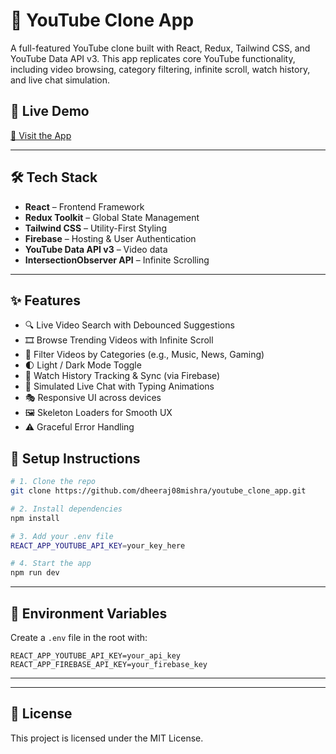 # 🎥 YouTube Clone App

A full-featured YouTube clone built with React, Redux, Tailwind CSS, and YouTube Data API v3. This app replicates core YouTube functionality, including video browsing, category filtering, infinite scroll, watch history, and live chat simulation.

## 🚀 Live Demo

[🔗 Visit the App](https://video-app-4c078.web.app/)

---

## 🛠️ Tech Stack

- **React** – Frontend Framework
- **Redux Toolkit** – Global State Management
- **Tailwind CSS** – Utility-First Styling
- **Firebase** – Hosting & User Authentication
- **YouTube Data API v3** – Video data
- **IntersectionObserver API** – Infinite Scrolling

---

## ✨ Features

- 🔍 Live Video Search with Debounced Suggestions
- 🎞️ Browse Trending Videos with Infinite Scroll
- 🎯 Filter Videos by Categories (e.g., Music, News, Gaming)
- 🌓 Light / Dark Mode Toggle
- 🧠 Watch History Tracking & Sync (via Firebase)
- 💬 Simulated Live Chat with Typing Animations
- 🎭 Responsive UI across devices
- 🖼️ Skeleton Loaders for Smooth UX
- ⚠️ Graceful Error Handling

## 🔧 Setup Instructions

```bash
# 1. Clone the repo
git clone https://github.com/dheeraj08mishra/youtube_clone_app.git

# 2. Install dependencies
npm install

# 3. Add your .env file
REACT_APP_YOUTUBE_API_KEY=your_key_here

# 4. Start the app
npm run dev
```

---

## 🔐 Environment Variables

Create a `.env` file in the root with:

```env
REACT_APP_YOUTUBE_API_KEY=your_api_key
REACT_APP_FIREBASE_API_KEY=your_firebase_key
```

---

---

## 📄 License

This project is licensed under the MIT License.
